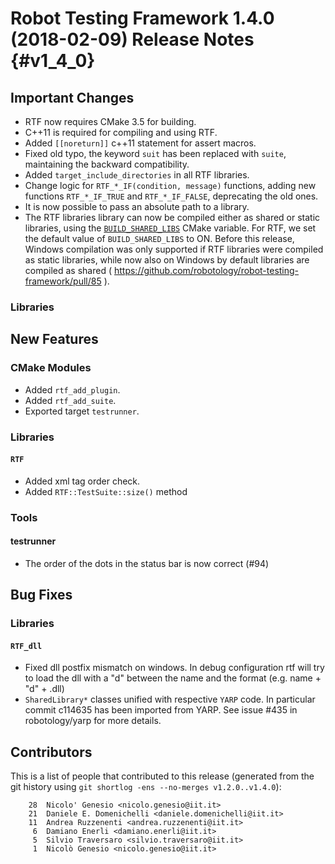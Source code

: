 Robot Testing Framework 1.4.0 (2018-02-09) Release Notes               {#v1_4_0}
========================================================

Important Changes
-----------------

* RTF now requires CMake 3.5 for building.
* C++11 is required for compiling and using RTF.
* Added `[[noreturn]]` c++11 statement for assert macros.
* Fixed old typo, the keyword `suit` has been replaced with `suite`, maintaining
  the backward compatibility.
* Added `target_include_directories` in all RTF libraries.
* Change logic for `RTF_*_IF(condition, message)` functions, adding new
  functions `RTF_*_IF_TRUE` and `RTF_*_IF_FALSE`, deprecating the old ones.
* It is now possible to pass an absolute path to a library.
* The RTF libraries library can now be compiled either as shared or
  static libraries, using the [`BUILD_SHARED_LIBS`](https://cmake.org/cmake/help/v3.5/variable/BUILD_SHARED_LIBS.html)
  CMake variable. For RTF, we set the default value of `BUILD_SHARED_LIBS` to ON.
  Before this release, Windows compilation was only supported if RTF libraries were compiled
  as static libraries, while now also on Windows by default libraries are compiled as shared ( https://github.com/robotology/robot-testing-framework/pull/85 ).

### Libraries


New Features
------------

### CMake Modules

* Added `rtf_add_plugin`.
* Added `rtf_add_suite`.
* Exported target `testrunner`.

### Libraries

#### `RTF`

* Added xml tag order check.
* Added `RTF::TestSuite::size()` method

### Tools

#### testrunner

* The order of the dots in the status bar is now correct (#94)

Bug Fixes
---------

### Libraries

#### `RTF_dll`

* Fixed dll postfix mismatch on windows.
  In debug configuration rtf will try to load the dll with a "d" between the
  name and the format (e.g. name + "d" + .dll)
* `SharedLibrary*` classes unified with respective `YARP` code.
  In particular commit c114635 has been imported from YARP.
  See issue #435 in robotology/yarp for more details.

Contributors
------------

This is a list of people that contributed to this release (generated from the
git history using `git shortlog -ens --no-merges v1.2.0..v1.4.0`):

```
    28	Nicolo' Genesio <nicolo.genesio@iit.it>
    21	Daniele E. Domenichelli <daniele.domenichelli@iit.it>
    11	Andrea Ruzzenenti <andrea.ruzzenenti@iit.it>
     6	Damiano Enerli <damiano.enerli@iit.it>
     5	Silvio Traversaro <silvio.traversaro@iit.it>
     1	Nicolò Genesio <nicolo.genesio@iit.it>
```
